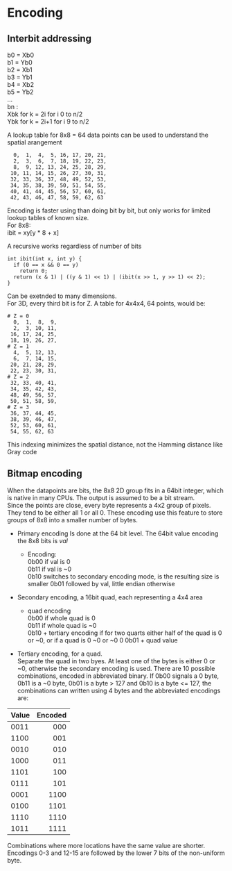 # Encoding
## Interbit addressing  
  b0 = Xb0  
  b1 = Yb0  
  b2 = Xb1  
  b3 = Yb1  
  b4 = Xb2  
  b5 = Yb2  
  ...  
  bn :  
    Xbk for k = 2i for i 0 to n/2  
    Ybk for k = 2i+1 for i 9 to n/2

A lookup table for 8x8 = 64 data points can be used to understand the spatial arangement

```
  0,  1,  4,  5, 16, 17, 20, 21,
  2,  3,  6,  7, 18, 19, 22, 23,
  8,  9, 12, 13, 24, 25, 28, 29,
 10, 11, 14, 15, 26, 27, 30, 31,
 32, 33, 36, 37, 48, 49, 52, 53,
 34, 35, 38, 39, 50, 51, 54, 55,
 40, 41, 44, 45, 56, 57, 60, 61,
 42, 43, 46, 47, 58, 59, 62, 63
```

Encoding is faster using than doing bit by bit, but only works for limited lookup tables of known size.  
For 8x8:  
ibit = xy[y * 8 + x]

A recursive works regardless of number of bits
```
int ibit(int x, int y) {
  if (0 == x && 0 == y)
    return 0;
  return (x & 1) | ((y & 1) << 1) | (ibit(x >> 1, y >> 1) << 2); 
}
```

Can be exetnded to many dimensions.  
For 3D, every third bit is for Z.  A table for 4x4x4, 64 points, would be:
```
# Z = 0
  0,  1,  8,  9,
  2,  3, 10, 11,
 16, 17, 24, 25,
 18, 19, 26, 27,
# Z = 1
  4,  5, 12, 13,
  6,  7, 14, 15,
 20, 21, 28, 29,
 22, 23, 30, 31,
# Z = 2
 32, 33, 40, 41,
 34, 35, 42, 43,
 48, 49, 56, 57,
 50, 51, 58, 59,
# Z = 3
 36, 37, 44, 45,
 38, 39, 46, 47,
 52, 53, 60, 61,
 54, 55, 62, 63
```

This indexing minimizes the spatial distance, not the Hamming distance like Gray code

## Bitmap encoding

When the datapoints are bits, the 8x8 2D group fits in a 64bit integer, which is native in many CPUs. The output is assumed to be a bit stream.  
Since the points are close, every byte represents a 4x2 group of pixels. They tend to be either all 1 or all 0. 
These encoding use this feature to store groups of 8x8 into a smaller number of bytes.
- Primary encoding
Is done at the 64 bit level. The 64bit value encoding the 8x8 bits is *val*  
  - Encoding:  
0b00 if val is 0  
0b11 if val is ~0  
0b10 switches to secondary encoding mode, is the resulting size is smaller
0b01 followed by val, little endian otherwise  

- Secondary encoding, a 16bit quad, each representing a 4x4 area
  - quad encoding  
0b00 if whole quad is 0  
0b11 if whole quad is ~0  
0b10 + tertiary encoding if for two quarts either half of the quad is 0 or ~0, or if a quad is 0 ~0 or ~0 0
0b01 + quad value

 - Tertiary encoding, for a quad.  
Separate the quad in two byes.  At least one of the bytes is either 0 or ~0, otherwise the secondary encoding is used. 
There are 10 possible combinations, encoded in abbreviated binary.  If 0b00 signals a 0 byte, 0b11 is a ~0 byte, 0b01 is a byte > 127 and 0b10 is a byte <= 127, the combinations can written 
using 4 bytes and the abbreviated encodings are:

|Value |Encoded|
|----|---:|
|0011| 000|
|1100| 001|
|0010| 010|
|1000| 011|
|1101| 100|
|0111| 101|
|0001|1100|
|0100|1101|
|1110|1110|
|1011|1111|

Combinations where more locations have the same value are shorter.
Encodings 0-3 and 12-15 are followed by the lower 7 bits of the non-uniform byte.